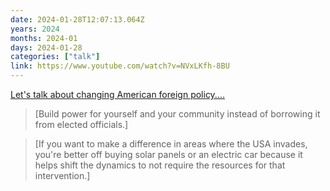 ```yaml
---
date: 2024-01-28T12:07:13.064Z
years: 2024
months: 2024-01
days: 2024-01-28
categories: ["talk"]
link: https://www.youtube.com/watch?v=NVxLKfh-8BU
---
```

[Let's talk about changing American foreign policy....](https://www.youtube.com/watch?v=NVxLKfh-8BU)

> [Build power for yourself and your community instead of borrowing it from elected officials.]

> [If you want to make a difference in areas where the USA invades, you're better off buying solar panels or an electric car because it helps shift the dynamics to not require the resources for that intervention.]
